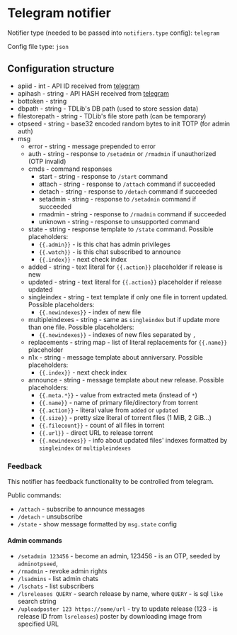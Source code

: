 # Telegram notifier

Notifier type (needed to be passed into `notifiers.type` config): `telegram`

Config file type: `json`

## Configuration structure

- apiid - int - API ID received from [telegram](https://my.telegram.org/apps)
- apihash - string - API HASH received from [telegram](https://my.telegram.org/apps)
- bottoken - string
- dbpath - string - TDLib's DB path (used to store session data)
- filestorepath - string - TDLib's file store path (can be temporary)
- otpseed - string - base32 encoded random bytes to init TOTP (for admin auth)
- msg
	- error - string - message prepended to error
	- auth - string - response to `/setadmin` or `/rmadmin` if unauthorized (OTP invalid)
	- cmds - command responses
		- start - string - response to `/start` command
		- attach - string - response to `/attach` command if succeeded
		- detach - string - response to `/detach` command if succeeded
		- setadmin - string - response to `/setadmin` command if succeeded
		- rmadmin - string - response to `/rmadmin` command if succeeded
		- unknown - string - response to unsupported command
	- state - string - response template to `/state` command. Possible placeholders:
		- `{{.admin}}` - is this chat has admin privileges
		- `{{.watch}}` - is this chat subscribed to announce
		- `{{.index}}` - next check index
	- added - string - text literal for `{{.action}}` placeholder if release is new
	- updated - string - text literal for `{{.action}}` placeholder if release updated
	- singleindex - string - text template if only one file in torrent updated. Possible placeholders:
		- `{{.newindexes}}` - index of new file
	- multipleindexes - string - same as `singleindex` but if update more than one file. Possible placeholders:
		- `{{.newindexes}}` - indexes of new files separated by `, `
	- replacements - string map - list of literal replacements for `{{.name}}` placeholder
	- n1x - string - message template about anniversary. Possible placeholders:
		- `{{.index}}` - next check index
	- announce - string - message template about new release. Possible placeholders:
		- `{{.meta.*}}` - value from extracted meta (instead of `*`)
		- `{{.name}}` - name of primary file/directory from torrent
		- `{{.action}}` - literal value from `added` or `updated`
		- `{{.size}}` - pretty size literal of torrent files (1 MiB, 2 GiB...)
		- `{{.filecount}}` - count of all files in torrent
		- `{{.url}}` - direct URL to release torrent
		- `{{.newindexes}}` - info about updated files' indexes formatted by `singleindex` or `multipleindexes`

### Feedback

This notifier has feedback functionality to be controlled from telegram.

Public commands:

- `/attach` - subscribe to announce messages
- `/detach` - unsubscribe
- `/state` - show message formatted by `msg.state` config

#### Admin commands

- `/setadmin 123456` - become an admin, 123456 - is an OTP, seeded by `adminotpseed`,
- `/rmadmin` - revoke admin rights
- `/lsadmins` - list admin chats
- `/lschats` - list subscribers
- `/lsreleases QUERY` - search release by name, where `QUERY` - is sql `like` search string
- `/uploadposter 123 https://some/url` - try to update release (123 - is release ID from `lsreleases`) poster by
  downloading image from specified URL
